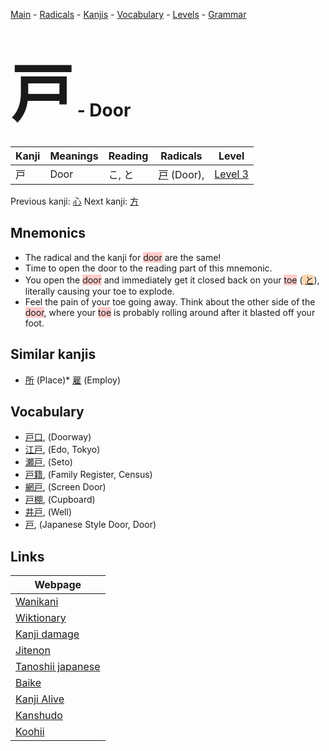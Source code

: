 <style> bigfont {font-size: 100px}</style>
[Main](../index.md) -
[Radicals](../radicals.md) -
[Kanjis](../kanjis.md) -
[Vocabulary](../vocabulary.md) -
[Levels](../levels.md) -
[Grammar](../grammar.md)
# <bigfont> 戸</bigfont> - Door 

| Kanji | Meanings | Reading | Radicals | Level |
| --- | --- | --- | --- | --- |
| 戸 | Door | こ, と | [戸](../radicals/戸.md) (Door),  | [Level 3](../levels/wk_level3.md) |

Previous kanji: [心](心.md) Next kanji: [方](方.md) 

## Mnemonics
 * The radical and the kanji for <span style="background-color:#ffcccb"> door</span> are the same!
* Time to open the door to the reading part of this mnemonic.
* You open the <span style="background-color:#ffcccb"> door</span> and immediately get it closed back on your <span style="background-color:#ffcccb"> toe</span> (<span style="background-color:#fed8b1"> [と](https://jisho.org/search/と)</span>), literally causing your toe to explode. 
* Feel the pain of your toe going away. Think about the other side of the <span style="background-color:#ffcccb"> door</span>, where your <span style="background-color:#ffcccb"> toe</span> is probably rolling around after it blasted off your foot.


## Similar kanjis
 * [所](所.md) (Place)* [雇](雇.md) (Employ)


## Vocabulary
 * [戸口](../vocabulary/戸.md), (Doorway)
* [江戸](../vocabulary/戸.md), (Edo, Tokyo)
* [瀬戸](../vocabulary/戸.md), (Seto)
* [戸籍](../vocabulary/戸.md), (Family Register, Census)
* [網戸](../vocabulary/戸.md), (Screen Door)
* [戸棚](../vocabulary/戸.md), (Cupboard)
* [井戸](../vocabulary/戸.md), (Well)
* [戸](../vocabulary/戸.md), (Japanese Style Door, Door)



## Links 

| Webpage |
| --- |
| [Wanikani          ](https://www.wanikani.com/kanji/戸) |
| [Wiktionary        ](https://en.wiktionary.org/wiki/戸) |
| [Kanji damage      ](http://www.kanjidamage.com/kanji/search?utf8=✓&q=戸) |
| [Jitenon           ](https://jitenon.com/kanji/戸) |
| [Tanoshii japanese ](https://www.tanoshiijapanese.com/dictionary/kanji.cfm?k=戸) |
| [Baike             ](https://baike.baidu.com/item/戸) |
| [Kanji Alive       ](https://app.kanjialive.com/戸) |
| [Kanshudo          ](https://www.kanshudo.com/searchmn?q=戸) |
| [Koohii            ](https://kanji.koohii.com/study/kanji/戸) |
